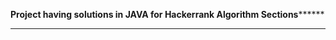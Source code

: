 ********************************Project having solutions in JAVA for Hackerrank Algorithm Sections**************************************
****************************************************************************************************************************************
